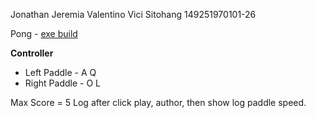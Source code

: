 Jonathan Jeremia Valentino Vici Sitohang 149251970101-26

Pong - [exe build](https://github.com/hazekezia/JonathanJeremiaVVS-149251970101-26-Pong/tree/build/Build)

**Controller**
- Left Paddle - A Q
- Right Paddle - O L
 
Max Score = 5
Log after click play, author, then show log paddle speed.
